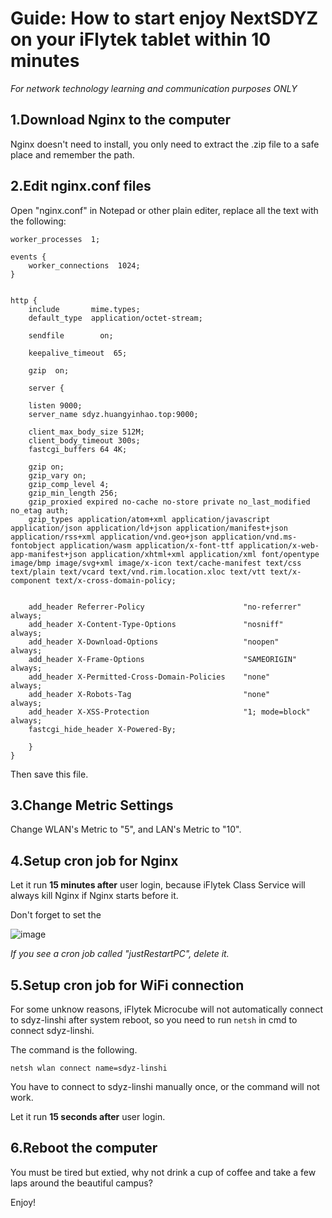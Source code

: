 # Guide: How to start enjoy NextSDYZ on your iFlytek tablet within 10 minutes
*For network technology learning and communication purposes ONLY*

## 1.Download Nginx to the computer
Nginx doesn't need to install, you only need to extract the .zip file to a safe place and remember the path.

## 2.Edit nginx.conf files
Open "nginx.conf" in Notepad or other plain editer, replace all the text with the following:

``` 
worker_processes  1;

events {
    worker_connections  1024;
}


http {
    include       mime.types;
    default_type  application/octet-stream;

    sendfile        on;

    keepalive_timeout  65;

    gzip  on;

    server {

    listen 9000;
    server_name sdyz.huangyinhao.top:9000;

    client_max_body_size 512M;
    client_body_timeout 300s;
    fastcgi_buffers 64 4K;

    gzip on;
    gzip_vary on;
    gzip_comp_level 4;
    gzip_min_length 256;
    gzip_proxied expired no-cache no-store private no_last_modified no_etag auth;
    gzip_types application/atom+xml application/javascript application/json application/ld+json application/manifest+json application/rss+xml application/vnd.geo+json application/vnd.ms-fontobject application/wasm application/x-font-ttf application/x-web-app-manifest+json application/xhtml+xml application/xml font/opentype image/bmp image/svg+xml image/x-icon text/cache-manifest text/css text/plain text/vcard text/vnd.rim.location.xloc text/vtt text/x-component text/x-cross-domain-policy;


    add_header Referrer-Policy                      "no-referrer"   always;
    add_header X-Content-Type-Options               "nosniff"       always;
    add_header X-Download-Options                   "noopen"        always;
    add_header X-Frame-Options                      "SAMEORIGIN"    always;
    add_header X-Permitted-Cross-Domain-Policies    "none"          always;
    add_header X-Robots-Tag                         "none"          always;
    add_header X-XSS-Protection                     "1; mode=block" always;
    fastcgi_hide_header X-Powered-By;

    }
}
```
Then save this file.

## 3.Change Metric Settings
Change WLAN's Metric to "5", and LAN's Metric to "10".

## 4.Setup cron job for Nginx
Let it run **15 minutes after** user login, because iFlytek Class Service will always kill Nginx if Nginx starts before it.

Don't forget to set the 

![image](https://user-images.githubusercontent.com/64564727/154861023-a293548e-f156-4163-84cd-ea945bfdb015.png)


*If you see a cron job called "justRestartPC", delete it.*

## 5.Setup cron job for WiFi connection
For some unknow reasons, iFlytek Microcube will not automatically connect to sdyz-linshi after system reboot, so you need to run `netsh` in cmd to connect sdyz-linshi.

The command is the following.
```
netsh wlan connect name=sdyz-linshi
```
You have to connect to sdyz-linshi manually once, or the command will not work.

Let it run **15 seconds after** user login.

## 6.Reboot the computer
You must be tired but extied, why not drink a cup of coffee and take a few laps around the beautiful campus? 

Enjoy!
